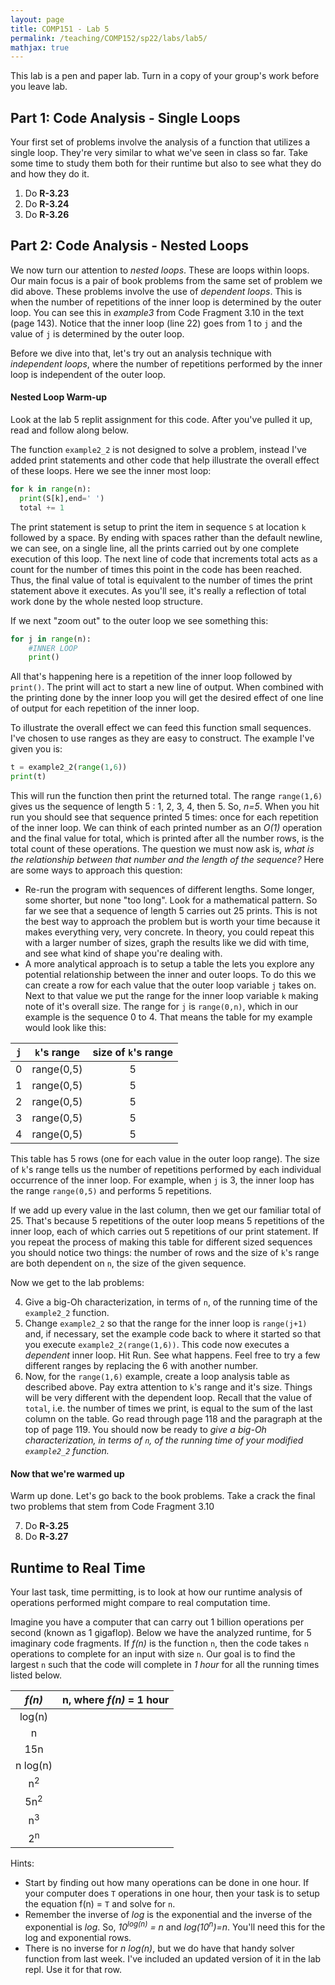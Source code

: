 ```yaml
---
layout: page
title: COMP151 - Lab 5
permalink: /teaching/COMP152/sp22/labs/lab5/
mathjax: true
---
```


This lab is a pen and paper lab. Turn in a copy of your group's work before
you leave lab.

## Part 1: Code Analysis - Single Loops

Your first set of problems involve the analysis of a function that utilizes a single loop. They're very similar
to what we've seen in class so far. Take some time to study them both for their
runtime but also to see what they do and how they do it.

1. Do **R-3.23**
2. Do **R-3.24**
3. Do **R-3.26**

## Part 2: Code Analysis - Nested Loops

We now turn our attention to *nested loops*. These are loops within loops. Our
main focus is a pair of book problems from the same set of problem we did above.
These problems involve the use of *dependent loops*. This is when the number of
repetitions of the inner loop is determined by the outer loop. You can see this
in *example3* from Code Fragment 3.10 in the text (page 143). Notice that the inner
loop (line 22) goes from 1 to `j` and the value of `j` is determined by the outer
loop.

Before we dive into that, let's try out an analysis technique with *independent loops*,
where the number of repetitions performed by the inner loop is independent of the
outer loop.

#### Nested Loop Warm-up

Look at the lab 5 replit assignment for this code. After you've pulled it up, read and follow along below.

The function `example2_2` is not designed to solve a problem, instead I've added print statements and other code that help illustrate the overall effect of these loops. Here we see the inner most loop:
```python
for k in range(n):
  print(S[k],end=' ')
  total += 1
```
The print statement is setup to print the item in sequence `S` at location `k` followed by a space. By ending with spaces rather than the default newline, we can see, on a single line, all the prints carried out by one complete execution of this loop. The next line of code  that increments total acts as a count for the number of times this point in the code has been reached. Thus, the final value of total is  equivalent to the number of times the print statement above it executes. As you'll see, it's really a reflection of total work done by the whole nested loop structure.

If we next "zoom out" to the outer loop we see something this:

```python
for j in range(n):
    #INNER LOOP
    print()
```

All that's happening here is a repetition of the inner loop followed by `print()`. The print will act to start a new line of output. When combined with the printing done by the inner loop you will get the desired effect of one line of output for each repetition of the inner loop.

To illustrate the overall effect we can feed this function small sequences. I've chosen to use ranges as they are easy to construct. The example I've given you is:
```python
t = example2_2(range(1,6))
print(t)
```
This will run the function then print the returned total. The range `range(1,6)` gives us the sequence of length 5 : 1, 2, 3, 4, then 5. So, *n=5*. When you hit run you should see that sequence printed 5 times: once for each repetition of the inner loop. We can think of each printed number as an *O(1)* operation and the final value for total, which is printed after all the number rows, is the total count of these operations. The question we must now ask is, *what is the relationship between that number and the length of the sequence?* Here are some ways to approach this question:

* Re-run the program with sequences of different lengths. Some longer, some shorter, but none "too long". Look for a mathematical pattern. So far we see that a sequence of length 5 carries out 25 prints. This is not the best way to approach the problem but is worth your time because it makes everything very, very concrete. In theory, you could repeat this with a larger number of sizes, graph the results like we did with time, and see what kind of shape you're dealing with.
* A more analytical approach is to setup a table the lets you explore any potential relationship between the inner and outer loops. To do this we can create a row for each value that the outer loop variable `j` takes on. Next to that value we put the range for the inner loop variable `k` making note of it's overall size. The range for `j` is `range(0,n)`, which in our example is the sequence 0 to 4. That means the table for my example would look like this:

| `j` | `k`'s range | size of `k`'s range |
| :--: | :--: | :--: |
| 0 | range(0,5) |  5 |
| 1  | range(0,5) | 5 |
| 2  | range(0,5)  | 5 |
| 3  | range(0,5)  | 5 |
| 4  | range(0,5)  | 5 |

This table has 5 rows (one for each value in the outer loop range). The size of `k`'s range tells us the number of repetitions performed by each individual occurrence of the inner loop. For example, when `j` is 3, the inner loop has the range `range(0,5)` and performs 5 repetitions.

If we add up every value in the last column, then we get our familiar total of 25. That's because 5 repetitions of the outer loop means 5 repetitions of the inner loop, each of which carries out 5 repetitions of our print statement. If you repeat the process of making this table for different sized sequences you should notice two things: the number of rows and the size of `k`'s range are both dependent on `n`, the size of the given sequence.

Now we get to the lab problems:

4. Give a big-Oh characterization, in terms of `n`, of the running time of the `example2_2` function.
5. Change `example2_2` so that the range for the inner loop is `range(j+1)` and, if necessary, set the example code back to where it started so that you execute `example2_2(range(1,6))`. This code now executes a *dependent* inner loop. Hit Run. See what happens. Feel free to try a few different ranges by replacing the 6 with another number.
6. Now, for the `range(1,6)` example, create a loop analysis table as described above. Pay extra attention to `k`'s range and it's size. Things will be very different with the dependent loop. Recall that the value of `total`, i.e. the number of times we print, is equal to the sum of the last column on the table. Go read through page 118 and the paragraph at the top of page 119. You should now be ready to *give a big-Oh characterization, in terms of `n`, of the running time of your modified `example2_2` function.*

#### Now that we're warmed up

Warm up done. Let's go back to the book problems. Take a crack the final two problems that stem from Code Fragment 3.10

7. Do **R-3.25**
8. Do **R-3.27**

## Runtime to Real Time

Your last task, time permitting, is to look at how our runtime analysis of operations performed might compare to real computation time.

Imagine you have a computer that can carry out 1 billion operations per second (known as 1 gigaflop). Below we have the analyzed runtime, for 5 imaginary code fragments. If *f(n)* is the function `n`, then the code takes `n` operations to complete for an input with size `n`. Our goal is to find the largest `n` such that the code will complete in *1 hour* for all the running times listed below.

| *f(n)* | n, where *f(n)* = 1 hour |
| :---: | :--: |
| log(n) | |
|  n | |
| 15n | |
| n log(n) | |
| n<sup>2</sup> | |
| 5n<sup>2</sup> | |
| n<sup>3</sup> | |
| 2<sup>n</sup> | |

Hints:
* Start by finding out how many operations can be done in one hour. If your computer does `T` operations in one hour, then your task is to setup the equation f(n) = `T` and solve for `n`.
* Remember the inverse of *log* is the exponential and the inverse of the exponential is *log*. So, *10<sup>log(n)</sup> = n* and *log(10<sup>n</sup>)=n*. You'll need this for the log and exponential rows.
* There is no inverse for *n log(n)*, but we do have that handy solver function from last week. I've included an updated version of it in the lab repl. Use it for that row.
